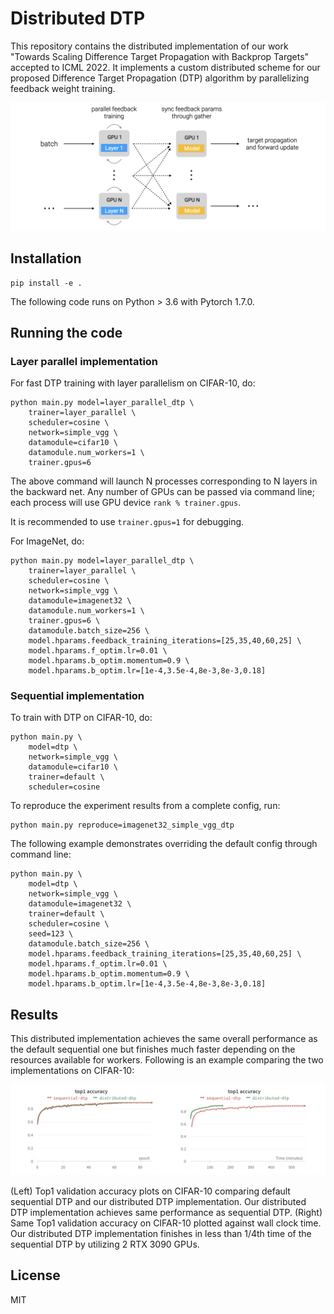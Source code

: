 # Distributed DTP

This repository contains the distributed implementation of our work "Towards Scaling Difference Target Propagation with Backprop Targets" accepted to ICML 2022. It implements a custom distributed scheme for our proposed Difference Target Propagation (DTP) algorithm by parallelizing feedback weight training.

![implementation design](img/distributed_dtp_design.png)

## Installation

```
pip install -e .
```

The following code runs on Python > 3.6 with Pytorch 1.7.0.

## Running the code


### Layer parallel implementation

For fast DTP training with layer parallelism on CIFAR-10, do:
```
python main.py model=layer_parallel_dtp \
    trainer=layer_parallel \
    scheduler=cosine \
    network=simple_vgg \
    datamodule=cifar10 \
    datamodule.num_workers=1 \
    trainer.gpus=6
```
The above command will launch N processes corresponding to N layers in the backward net. Any number of GPUs can be passed via command line; each process will use GPU device `rank % trainer.gpus`.


It is recommended to use `trainer.gpus=1` for debugging.


For ImageNet, do:
```
python main.py model=layer_parallel_dtp \
    trainer=layer_parallel \
    scheduler=cosine \
    network=simple_vgg \
    datamodule=imagenet32 \
    datamodule.num_workers=1 \
    trainer.gpus=6 \
    datamodule.batch_size=256 \
    model.hparams.feedback_training_iterations=[25,35,40,60,25] \
    model.hparams.f_optim.lr=0.01 \
    model.hparams.b_optim.momentum=0.9 \
    model.hparams.b_optim.lr=[1e-4,3.5e-4,8e-3,8e-3,0.18]
```

### Sequential implementation
To train with DTP on CIFAR-10, do:
```
python main.py \
    model=dtp \
    network=simple_vgg \
    datamodule=cifar10 \
    trainer=default \
    scheduler=cosine
```

To reproduce the experiment results from a complete config, run:
```
python main.py reproduce=imagenet32_simple_vgg_dtp
```

The following example demonstrates overriding the default config through command line:
```
python main.py \
    model=dtp \
    network=simple_vgg \
    datamodule=imagenet32 \
    trainer=default \
    scheduler=cosine \
    seed=123 \
    datamodule.batch_size=256 \
    model.hparams.feedback_training_iterations=[25,35,40,60,25] \
    model.hparams.f_optim.lr=0.01 \
    model.hparams.b_optim.momentum=0.9 \
    model.hparams.b_optim.lr=[1e-4,3.5e-4,8e-3,8e-3,0.18]
```

## Results

This distributed implementation achieves the same overall performance as the default sequential one but finishes much faster depending on the resources available for workers. Following is an example comparing the two implementations on CIFAR-10:

![results](img/training_plots.png)

(Left) Top1 validation accuracy plots on CIFAR-10 comparing default sequential DTP and our distributed DTP implementation. Our distributed DTP implementation achieves same performance as sequential DTP. (Right) Same Top1 validation accuracy on CIFAR-10 plotted against wall clock time. Our distributed DTP implementation finishes in less than 1/4th time of the sequential DTP by utilizing 2 RTX 3090 GPUs.

## License
MIT